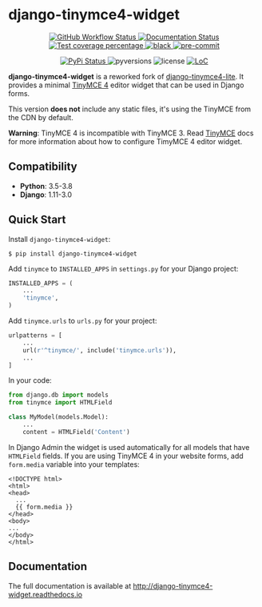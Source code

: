 # django-tinymce4-widget

<p align="center">
  <a href="https://github.com/browniebroke/django-tinymce4-widget/actions?query=workflow%3ATest">
    <img alt="GitHub Workflow Status" src="https://img.shields.io/github/workflow/status/browniebroke/django-tinymce4-widget/Test?label=Test&logo=github&style=flat-square">
  </a>
  <a href="https://django-tinymce4-widget.readthedocs.io">
    <img src="https://img.shields.io/readthedocs/django-tinymce4-widget.svg?logo=read-the-docs&logoColor=fff&style=flat-square" alt="Documentation Status">
  </a>
  <a href="https://codecov.io/gh/browniebroke/django-tinymce4-widget">
    <img src="https://img.shields.io/codecov/c/github/browniebroke/django-tinymce4-widget.svg?logo=codecov&logoColor=fff&style=flat-square" alt="Test coverage percentage">
  </a>
  <a href="https://github.com/ambv/black">
    <img src="https://img.shields.io/badge/code%20style-black-000000.svg?amp;style=flat-square" alt="black">
  </a>
  <a href="https://github.com/pre-commit/pre-commit">
    <img src="https://img.shields.io/badge/pre--commit-enabled-brightgreen?logo=pre-commit&logoColor=white&style=flat-square" alt="pre-commit">
  </a>
</p>
<p align="center">
  <a href="https://pypi.org/project/django-tinymce4-widget/">
    <img src="https://img.shields.io/pypi/v/django-tinymce4-widget.svg?logo=python&logoColor=fff&style=flat-square" alt="PyPi Status">
  </a>
  <img src="https://img.shields.io/pypi/pyversions/django-tinymce4-widget.svg?style=flat-square&logo=python&amp;logoColor=fff" alt="pyversions">
  <img src="https://img.shields.io/pypi/l/django-tinymce4-widget.svg?style=flat-square" alt="license">
  <a href="https://github.com/browniebroke/django-tinymce4-widget">
    <img src="https://tokei.rs/b1/github/browniebroke/django-tinymce4-widget/" alt="LoC">
  </a>
</p>

**django-tinymce4-widget** is a reworked fork of [django-tinymce4-lite](https://github.com/romanvm/django-tinymce4-lite). It provides a minimal [TinyMCE 4](https://www.tinymce.com/) editor widget that can be used in Django forms.

This version **does not** include any static files, it's using the TinyMCE from the CDN by default.

**Warning**: TinyMCE 4 is incompatible with TinyMCE 3. Read [TinyMCE](https://www.tinymce.com/) docs for more information about how to configure TimyMCE 4 editor widget.

## Compatibility

-   **Python**: 3.5-3.8
-   **Django**: 1.11-3.0

## Quick Start

Install `django-tinymce4-widget`:

    $ pip install django-tinymce4-widget

Add `tinymce` to `INSTALLED_APPS` in `settings.py` for your Django project:

```python
INSTALLED_APPS = (
    ...
    'tinymce',
)
```

Add `tinymce.urls` to `urls.py` for your project:

```python
urlpatterns = [
    ...
    url(r'^tinymce/', include('tinymce.urls')),
    ...
]
```

In your code:

```python
from django.db import models
from tinymce import HTMLField

class MyModel(models.Model):
    ...
    content = HTMLField('Content')
```

In Django Admin the widget is used automatically for all models that have `HTMLField` fields. If you are using TinyMCE 4 in your website forms, add `form.media` variable into your templates:

```django
<!DOCTYPE html>
<html>
<head>
  ...
  {{ form.media }}
</head>
<body>
...
</body>
</html>
```

## Documentation

The full documentation is available at <http://django-tinymce4-widget.readthedocs.io>
